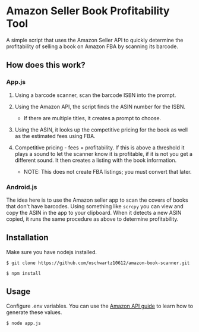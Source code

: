 # Amazon Seller Book Profitability Tool

A simple script that uses the Amazon Seller API to quickly determine the profitability of selling a book on Amazon FBA by scanning its barcode.

## How does this work?

### App.js

1. Using a barcode scanner, scan the barcode ISBN into the prompt.

2. Using the Amazon API, the script finds the ASIN number for the ISBN.
    * If there are multiple titles, it creates a prompt to choose.

3. Using the ASIN, it looks up the competitive pricing for the book as well as the estimated fees using FBA.

4. Competitive pricing - fees = profitability.  If this is above a threshold it plays a sound to let the scanner know it is profitable, if it is not you get a different sound. It then creates a listing with the book information. 
    * NOTE: This does not create FBA listings; you must convert that later.

### Android.js

The idea here is to use the Amazon seller app to scan the covers of books that don't have barcodes. Using something like `scrcpy` you can view and copy the ASIN in the app to your clipboard. When it detects a new ASIN copied, it runs the same procedure as above to determine profitability.

## Installation

Make sure you have nodejs installed. 

```
$ git clone https://github.com/oschwartz10612/amazon-book-scanner.git

$ npm install
```

## Usage

Configure .env variables. You can use the [Amazon API guide](https://github.com/amzn/selling-partner-api-docs/blob/main/guides/en-US/developer-guide/SellingPartnerApiDeveloperGuide.md) to learn how to generate these values.

```
$ node app.js
```